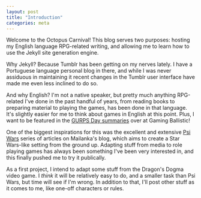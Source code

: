 ```yaml
---
layout: post
title: "Introduction"
categories: meta
---
```


Welcome to the Octopus Carnival! This blog serves two purposes: hosting my
English language RPG-related writing, and allowing me to learn how to use the
Jekyll site generation engine.

Why Jekyll? Because Tumblr has been getting on my nerves lately. I have a
Portuguese language personal blog in there, and while I was never assiduous in
maintaining it recent changes in the Tumblr user interface have made me even
less inclined to do so.

And why English? I'm not a native speaker, but pretty much anything RPG-related
I've done in the past handful of years, from reading books to preparing material
to playing the games, has been done in that language. It's slightly easier for
me to think about games in English at this point. Plus, I want to be featured in
the [GURPS Day summaries][gurps-day] over at Gaming Ballistic!

One of the biggest inspirations for this was the excellent and extensive
[Psi Wars][psi-wars] series of articles on Mailanka's blog, which aims to create
a Star Wars-like setting from the ground up. Adapting stuff from media to role
playing games has always been something I've been very interested in, and this
finally pushed me to try it publically.

As a first project, I intend to adapt some stuff from the Dragon's Dogma video
game. I _think_ it will be relatively easy to do, and a smaller task than Psi
Wars, but time will see if I'm wrong. In addition to that, I'll post other stuff
as it comes to me, like one-off characters or rules.



[gurps-day]: https://gamingballistic.blogspot.com.br/p/gurps-day.html
[psi-wars]: https://mailanka.blogspot.com.br/2016/07/a-psi-wars-primer.html
